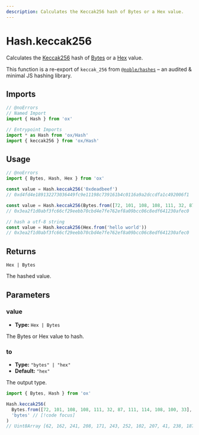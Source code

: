 ```yaml
---
description: Calculates the Keccak256 hash of Bytes or a Hex value.
---
```


# Hash.keccak256

Calculates the [Keccak256](https://en.wikipedia.org/wiki/SHA-3) hash of [Bytes](/api/bytes) or a [Hex](/api/hex) value.

This function is a re-export of `keccak_256` from [`@noble/hashes`](https://github.com/paulmillr/noble-hashes) – an audited & minimal JS hashing library.

## Imports

```ts twoslash
// @noErrors
// Named Import
import { Hash } from 'ox'

// Entrypoint Imports
import * as Hash from 'ox/Hash'
import { keccak256 } from 'ox/Hash'
```

## Usage

```ts twoslash
// @noErrors
import { Bytes, Hash, Hex } from 'ox'

const value = Hash.keccak256('0xdeadbeef')
// 0xd4fd4e189132273036449fc9e11198c739161b4c0116a9a2dccdfa1c492006f1

const value = Hash.keccak256(Bytes.from([72, 101, 108, 108, 111, 32, 87, 111, 114, 108, 100, 33]))
// 0x3ea2f1d0abf3fc66cf29eebb70cbd4e7fe762ef8a09bcc06c8edf641230afec0

// hash a utf-8 string
const value = Hash.keccak256(Hex.from('hello world'))
// 0x3ea2f1d0abf3fc66cf29eebb70cbd4e7fe762ef8a09bcc06c8edf641230afec0
```

## Returns

`Hex | Bytes`

The hashed value.

## Parameters

### value

- **Type:** `Hex | Bytes`

The Bytes or Hex value to hash.

### to

- **Type:** `"bytes" | "hex"`
- **Default:** `"hex"`

The output type.

```ts
import { Bytes, Hash } from 'ox'

Hash.keccak256(
  Bytes.from([72, 101, 108, 108, 111, 32, 87, 111, 114, 108, 100, 33],
  'bytes' // [!code focus]
)
// Uint8Array [62, 162, 241, 208, 171, 243, 252, 102, 207, 41, 238, 187, 112, 203, 212, 231, 254, 118, 46, 248, 160, 155, 204, 6, 200, 237, 246, 65, 35, 10, 254, 192] // [!code focus]
```